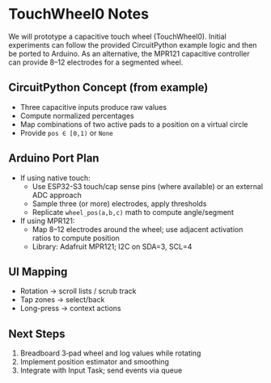 # TouchWheel0 Notes

We will prototype a capacitive touch wheel (TouchWheel0). Initial experiments can follow the provided CircuitPython example logic and then be ported to Arduino. As an alternative, the MPR121 capacitive controller can provide 8–12 electrodes for a segmented wheel.

## CircuitPython Concept (from example)
- Three capacitive inputs produce raw values
- Compute normalized percentages
- Map combinations of two active pads to a position on a virtual circle
- Provide `pos ∈ [0,1)` or `None`

## Arduino Port Plan
- If using native touch:
  - Use ESP32-S3 touch/cap sense pins (where available) or an external ADC approach
  - Sample three (or more) electrodes, apply thresholds
  - Replicate `wheel_pos(a,b,c)` math to compute angle/segment
- If using MPR121:
  - Map 8–12 electrodes around the wheel; use adjacent activation ratios to compute position
  - Library: Adafruit MPR121; I2C on SDA=3, SCL=4

## UI Mapping
- Rotation → scroll lists / scrub track
- Tap zones → select/back
- Long-press → context actions

## Next Steps
1. Breadboard 3‑pad wheel and log values while rotating
2. Implement position estimator and smoothing
3. Integrate with Input Task; send events via queue
